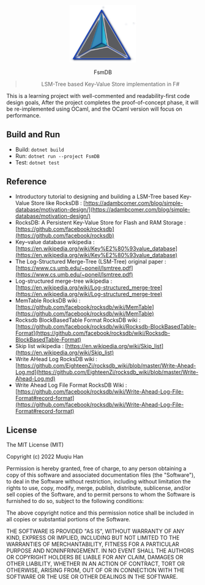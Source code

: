 <div align="center">

<img src="./.github/logo.png" height="150">

FsmDB
> LSM-Tree based Key-Value Store implementation in F#

</div>

This is a learning project with well-commented and readability-first code design goals, 
After the project completes the proof-of-concept phase, it will be re-implemented using OCaml, and the OCaml version will focus on performance.

## Build and Run
- Build: `dotnet build`
- Run: `dotnet run --project FsmDB`
- Test: `dotnet test`

## Reference
- Introductory tutorial to designing and building a LSM-Tree based Key-Value Store like RocksDB : [https://adambcomer.com/blog/simple-database/motivation-design/](https://adambcomer.com/blog/simple-database/motivation-design/)
- RocksDB: A Persistent Key-Value Store for Flash and RAM Storage : [https://github.com/facebook/rocksdb](https://github.com/facebook/rocksdb)
- Key–value database wikipedia : [https://en.wikipedia.org/wiki/Key%E2%80%93value_database](https://en.wikipedia.org/wiki/Key%E2%80%93value_database)
- The Log-Structured Merge-Tree (LSM-Tree) original paper : [https://www.cs.umb.edu/~poneil/lsmtree.pdf](https://www.cs.umb.edu/~poneil/lsmtree.pdf)
- Log-structured merge-tree wikipedia : [https://en.wikipedia.org/wiki/Log-structured_merge-tree](https://en.wikipedia.org/wiki/Log-structured_merge-tree)
- MemTable RocksDB wiki : [https://github.com/facebook/rocksdb/wiki/MemTable](https://github.com/facebook/rocksdb/wiki/MemTable)
- Rocksdb BlockBasedTable Format RocksDB wiki : [https://github.com/facebook/rocksdb/wiki/Rocksdb-BlockBasedTable-Format](https://github.com/facebook/rocksdb/wiki/Rocksdb-BlockBasedTable-Format)
- Skip list wikipedia : [https://en.wikipedia.org/wiki/Skip_list](https://en.wikipedia.org/wiki/Skip_list)
- Write AHead Log RocksDB wiki : [https://github.com/EighteenZi/rocksdb_wiki/blob/master/Write-Ahead-Log.md](https://github.com/EighteenZi/rocksdb_wiki/blob/master/Write-Ahead-Log.md)
- Write Ahead Log File Format RocksDB Wiki : [https://github.com/facebook/rocksdb/wiki/Write-Ahead-Log-File-Format#record-format](https://github.com/facebook/rocksdb/wiki/Write-Ahead-Log-File-Format#record-format)

## License
The MIT License (MIT)

Copyright (c) 2022 Muqiu Han

Permission is hereby granted, free of charge, to any person obtaining a copy
of this software and associated documentation files (the "Software"), to deal
in the Software without restriction, including without limitation the rights
to use, copy, modify, merge, publish, distribute, sublicense, and/or sell
copies of the Software, and to permit persons to whom the Software is
furnished to do so, subject to the following conditions:

The above copyright notice and this permission notice shall be included in all
copies or substantial portions of the Software.

THE SOFTWARE IS PROVIDED "AS IS", WITHOUT WARRANTY OF ANY KIND, EXPRESS OR
IMPLIED, INCLUDING BUT NOT LIMITED TO THE WARRANTIES OF MERCHANTABILITY,
FITNESS FOR A PARTICULAR PURPOSE AND NONINFRINGEMENT. IN NO EVENT SHALL THE
AUTHORS OR COPYRIGHT HOLDERS BE LIABLE FOR ANY CLAIM, DAMAGES OR OTHER
LIABILITY, WHETHER IN AN ACTION OF CONTRACT, TORT OR OTHERWISE, ARISING FROM,
OUT OF OR IN CONNECTION WITH THE SOFTWARE OR THE USE OR OTHER DEALINGS IN THE
SOFTWARE.